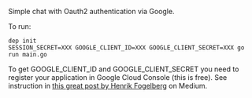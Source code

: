 Simple chat with Oauth2 authentication via Google.

To run:

```
dep init
SESSION_SECRET=XXX GOOGLE_CLIENT_ID=XXX GOOGLE_CLIENT_SECRET=XXX go run main.go
```

To get GOOGLE_CLIENT_ID and GOOGLE_CLIENT_SECRET you need to register your application in Google Cloud Console (this is free). See instruction in [this great post by Henrik Fogelberg](https://medium.com/@hfogelberg/the-black-magic-of-oauth-in-golang-part-1-3cef05c28dde) on Medium.
